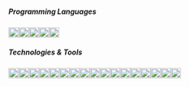 ##### Programming Languages
<img height=20 src="https://img.shields.io/badge/-Java-black?style=flat-square&logo=oracle"/><img height=20 src="https://img.shields.io/badge/-C/C++-black?style=flat-square&logo=cplusplus"/><img height=20 src="https://img.shields.io/badge/-Python-black?style=flat-square&logo=python"/><img height=20 src="https://img.shields.io/badge/-JavaScript-black?style=flat-square&logo=javascript"/><img height=20 src="https://img.shields.io/badge/-Go-black?style=flat-square&logo=go"/>
##### Technologies & Tools
<img height=20 src="https://img.shields.io/badge/-Spring-black?style=flat-square&logo=spring"/><img height=20 src="https://img.shields.io/badge/-Spring%20Boot-black?style=flat-square&logo=springboot"/><img height=20 src="https://img.shields.io/badge/-Spring%20Security-black?style=flat-square&logo=springsecurity"/><img height=20 src="https://img.shields.io/badge/-Hibernate-black?style=flat-square&logo=hibernate"/><img height=20 src="https://img.shields.io/badge/-JUnit-black?style=flat-square&logo=junit5"/><img height=20 src="https://img.shields.io/badge/-Maven-black?style=flat-square&logo=apachemaven"/><img height=20 src="https://img.shields.io/badge/-Tomcat-black?style=flat-square&logo=apachetomcat"/><img height=20 src="https://img.shields.io/badge/-Django-black?style=flat-square&logo=django"/><img height=20 src="https://img.shields.io/badge/-HTML-black?style=flat-square&logo=html5"/><img height=20 src="https://img.shields.io/badge/-CSS-black?style=flat-square&logo=csswizardry"/><img height=20 src="https://img.shields.io/badge/-Git-black?style=flat-square&logo=git"/><img height=20 src="https://img.shields.io/badge/-Docker-black?style=flat-square&logo=docker"/><img height=20 src="https://img.shields.io/badge/-Google%20Cloud-black?style=flat-square&logo=googlecloud"/><img height=20 src="https://img.shields.io/badge/-Bash-black?style=flat-square&logo=gnubash"/><img height=20 src="https://img.shields.io/badge/-Photoshop-black?style=flat-square&logo=adobephotoshop"/><img height=20 src="https://img.shields.io/badge/-Illustrator-black?style=flat-square&logo=adobeillustrator"/><img height=20 src="https://img.shields.io/badge/-Figma-black?style=flat-square&logo=figma"/>
